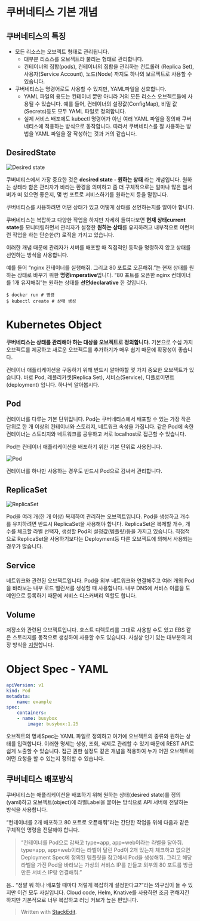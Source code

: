 # 쿠버네티스 기본 개념

## 쿠버네티스의 특징

* 모든 리소스는 오브젝트 형태로 관리됩니다.
	* 대부분 리소스를 오브젝트라 불리는 형태로 관리합니다. 
	* 컨테이너의 집합(pods), 컨테이너의 집합을 관리하는 컨트롤러 (Replica Set), 사용자(Service Account), 노드(Node) 까지도 하나의 보르젝트로 사용할 수 있습니다.
* 쿠버네티스는 명령어로도 사용할 수 있지만, YAML파일을 선호합니다.
	*  YAML 파일의 용도는 컨테이너 뿐만 아니라 거의 모든 리소스 오브젝트들에 사용될 수 있습니다. 예를 들어, 컨테이너의 설정값(ConfigMap), 비밀 값(Secrets)등도 모두 YAML 파일로 정의합니다.
	* 실제 서비스 배포에도 kubectl 명령어가 아닌 여러 YAML 파일을 정의해 쿠버네티스에 적용하는 방식으로 동작합니다. 따라서 쿠버네티스를 잘 사용하는 방법을 YAML 파일을 잘 작성하는 것과 거의 같습니다.

## DesiredState

![Desired state](https://subicura.com/assets/article_images/2019-05-19-kubernetes-basic-1/desired-state.png)

쿠버네티스에서 가장 중요한 것은  **desired state - 원하는 상태**  라는 개념입니다. 원하는 상태라 함은 관리자가 바라는 환경을 의미하고 좀 더 구체적으로는 얼마나 많은 웹서버가 떠 있으면 좋은지, 몇 번 포트로 서비스하기를 원하는지 등을 말합니다.

 쿠버네티스를 사용하려면 어떤 상태가 있고 어떻게 상태를 선언하는지를 알아야 합니다.

쿠버네티스는 복잡하고 다양한 작업을 하지만 자세히 들여다보면  **현재 상태current state**를 모니터링하면서 관리자가 설정한  **원하는 상태**를 유지하려고 내부적으로 이런저런 작업을 하는 단순한(?) 로직을 가지고 있습니다.

이러한 개념 때문에 관리자가 서버를 배포할 때 직접적인 동작을 명령하지 않고 상태를 선언하는 방식을 사용합니다. 

예를 들어 “nginx 컨테이너를 실행해줘. 그리고 80 포트로 오픈해줘.”는 현재 상태를 원하는 상태로 바꾸기 위한  **명령imperative**입니다. 
“80 포트를 오픈한 nginx 컨테이너를 1개 유지해줘”는 원하는 상태를  **선언declarative**  한 것입니다.  

```
$ docker run # 명령
$ kubectl create # 상태 생성
```

# Kubernetes Object

**쿠버네티스는 상태를 관리해야 하는 대상을 오브젝트로 정의합니다.** 기본으로 수십 가지 오브젝트를 제공하고 새로운 오브젝트를 추가하기가 매우 쉽기 때문에 확장성이 좋습니다. 

컨테이너 애플리케이션을 구동하기 위해 반드시 알아야할 몇 가지 중요한 오브젝트가 있습니다. 바로 Pod, 레플리카셋(Replica Set), 서비스(Service), 디플로이먼트(deployment) 입니다. 하나씩 알아봅시다.

##  Pod

컨테이너를 다루는 기본 단위입니다. Pod는 쿠버네티스에서 배포할 수 있는 가장 작은 단위로 한 개 이상의 컨테이너와 스토리지, 네트워크 속성을 가집니다. 같은 Pod에 속한 컨테이너는 스토리지와 네트워크를 공유하고 서로 localhost로 접근할 수 있습니다. 

Pod는 컨테이너 애플리케이션을 배포하기 위한 기본 단위로 사용됩니다. 

![Pod](https://subicura.com/assets/article_images/2019-05-19-kubernetes-basic-1/pod.png)

컨테이너를 하나만 사용하는 경우도 반드시 Pod으로 감싸서 관리합니다.

## ReplicaSet

![ReplicaSet](https://subicura.com/assets/article_images/2019-05-19-kubernetes-basic-1/replicaset.png)

Pod을 여러 개(한 개 이상) 복제하여 관리하는 오브젝트입니다. Pod을 생성하고 개수를 유지하려면 반드시 ReplicaSet을 사용해야 합니다. ReplicaSet은 복제할 개수, 개수를 체크할 라벨 선택자, 생성할 Pod의 설정값(템플릿)등을 가지고 있습니다. 직접적으로 ReplicaSet을 사용하기보다는 Deployment등 다른 오브젝트에 의해서 사용되는 경우가 많습니다.

## Service
네트워크와 관련된 오브젝트입니다. Pod을 외부 네트워크와 연결해주고 여러 개의 Pod을 바라보는 내부 로드 밸런서를 생성할 때 사용합니다. 내부 DNS에 서비스 이름을 도메인으로 등록하기 때문에 서비스 디스커버리 역할도 합니다.

## Volume

저장소와 관련된 오브젝트입니다. 호스트 디렉토리를 그대로 사용할 수도 있고 EBS 같은 스토리지를 동적으로 생성하여 사용할 수도 있습니다. 사실상 인기 있는 대부분의 저장 방식을  [지원](https://kubernetes.io/docs/concepts/storage/#types-of-volumes)합니다.

# Object Spec - YAML

```yaml
apiVersion: v1
kind: Pod
metadata:
    name: example
spec:
    containers:
    - name: busybox
        image: busybox:1.25
```


오브젝트의 명세Spec는 YAML 파일로 정의하고 여기에 오브젝트의 종류와 원하는 상태를 입력합니다. 이러한 명세는 생성, 조회, 삭제로 관리할 수 있기 때문에 REST API로 쉽게 노출할 수 있습니다. 접근 권한 설정도 같은 개념을 적용하여 누가 어떤 오브젝트에 어떤 요청을 할 수 있는지 정의할 수 있습니다.

## 쿠버네티스 배포방식

쿠버네티스는 애플리케이션을 배포하기 위해 원하는 상태(desired state)를 정의(yaml)하고  오브젝트(object)에 라벨Label을 붙이는 방식으로  API 서버에 전달하는 방식을 사용합니다.

“컨테이너를 2개 배포하고 80 포트로 오픈해줘”라는 간단한 작업을 위해 다음과 같은 구체적인 명령을 전달해야 합니다.

> “컨테이너를 Pod으로 감싸고 type=app, app=web이라는 라벨을 달아줘. type=app, app=web이라는 라벨이 달린 Pod이 2개 있는지 체크하고 없으면 Deployment Spec에 정의된 템플릿을 참고해서 Pod을 생성해줘. 그리고 해당 라벨을 가진 Pod을 바라보는 가상의 서비스 IP를 만들고 외부의 80 포트를 방금 만든 서비스 IP랑 연결해줘.”


음.. “정말 뭐 하나 배포할 때마다 저렇게 복잡하게 설정한다고?”라는 의구심이 들 수 있지만 이건 모두 사실입니다. Cloud code, Helm, Knative를 사용하면 조금 편해지긴 하지만 기본적으로 너무 복잡하고 러닝 커브가 높은 편입니다.


> Written with [StackEdit](https://stackedit.io/).
<!--stackedit_data:
eyJoaXN0b3J5IjpbLTQ5Njg4MTgxNiwxNzkxMDIzMDU1XX0=
-->